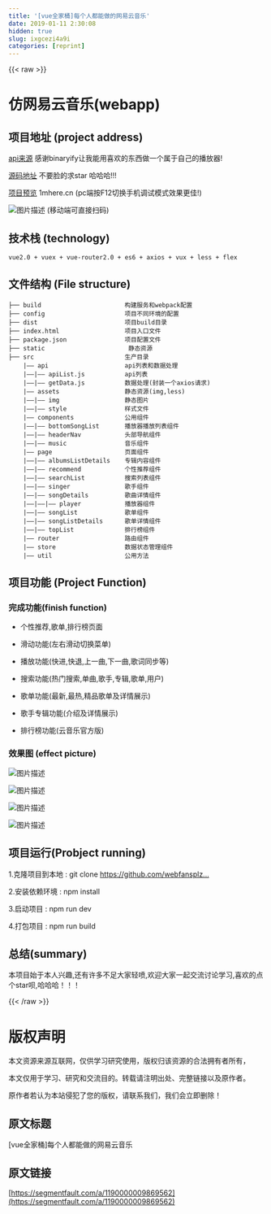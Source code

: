 ```yaml
---
title: '[vue全家桶]每个人都能做的网易云音乐' 
date: 2019-01-11 2:30:08
hidden: true
slug: ixgcezi4a9i
categories: [reprint]
---
```


{{< raw >}}

                    
<h1 id="articleHeader0">仿网易云音乐(webapp)</h1>
<h2 id="articleHeader1">项目地址 (project address)</h2>
<p><a href="https://binaryify.github.io/NeteaseCloudMusicApi/#/" rel="nofollow noreferrer" target="_blank">api来源</a>   感谢binaryify让我能用喜欢的东西做一个属于自己的播放器!  </p>
<p><a href="https://github.com/webfansplz/xcMusic" rel="nofollow noreferrer" target="_blank">源码地址</a>     不要脸的求star 哈哈哈!!!</p>
<p><a href="http://1mhere.cn" rel="nofollow noreferrer" target="_blank">项目预览</a>       1mhere.cn  (pc端按F12切换手机调试模式效果更佳!)</p>
<p><span class="img-wrap"><img data-src="/img/bVPzHO?w=280&amp;h=280" src="https://static.alili.tech/img/bVPzHO?w=280&amp;h=280" alt="图片描述" title="图片描述" style="cursor: pointer; display: inline;"></span>   (移动端可直接扫码)</p>
<h2 id="articleHeader2">技术栈 (technology)</h2>
<div class="widget-codetool" style="display:none;">
      <div class="widget-codetool--inner">
      <span class="selectCode code-tool" data-toggle="tooltip" data-placement="top" title="" data-original-title="全选"></span>
      <span type="button" class="copyCode code-tool" data-toggle="tooltip" data-placement="top" data-clipboard-text="vue2.0 + vuex + vue-router2.0 + es6 + axios + vux + less + flex" title="" data-original-title="复制"></span>
      <span type="button" class="saveToNote code-tool" data-toggle="tooltip" data-placement="top" title="" data-original-title="放进笔记"></span>
      </div>
      </div><pre class="hljs css"><code style="word-break: break-word; white-space: initial;"><span class="hljs-selector-tag">vue2</span><span class="hljs-selector-class">.0</span> + <span class="hljs-selector-tag">vuex</span> + <span class="hljs-selector-tag">vue-router2</span><span class="hljs-selector-class">.0</span> + <span class="hljs-selector-tag">es6</span> + <span class="hljs-selector-tag">axios</span> + <span class="hljs-selector-tag">vux</span> + <span class="hljs-selector-tag">less</span> + <span class="hljs-selector-tag">flex</span></code></pre>
<h2 id="articleHeader3">文件结构 (File structure)</h2>
<div class="widget-codetool" style="display:none;">
      <div class="widget-codetool--inner">
      <span class="selectCode code-tool" data-toggle="tooltip" data-placement="top" title="" data-original-title="全选"></span>
      <span type="button" class="copyCode code-tool" data-toggle="tooltip" data-placement="top" data-clipboard-text="├── build                       构建服务和webpack配置
├── config                      项目不同环境的配置
├── dist                        项目build目录
├── index.html                  项目入口文件
├── package.json                项目配置文件
├── static                       静态资源
├── src                         生产目录
    |—— api                     api列表和数据处理
    |——|—— apiList.js           api列表
    |——|—— getData.js           数据处理(封装一个axios请求)    
    |—— assets                  静态资源(img,less)
    |——|—— img                  静态图片
    |——|—— style                样式文件  
    |—— components              公用组件
    |——|—— bottomSongList       播放器播放列表组件  
    |——|—— headerNav            头部导航组件
    |——|—— music                音乐组件
    |—— page                    页面组件
    |——|—— albumsListDetails    专辑内容组件 
    |——|—— recommend            个性推荐组件
    |——|—— searchList           搜索列表组件
    |——|—— singer               歌手组件
    |——|—— songDetails          歌曲详情组件
    |——|——|—— player            播放器组件
    |——|—— songList             歌单组件
    |——|—— songListDetails      歌单详情组件
    |——|—— topList              排行榜组件
    |—— router                  路由组件
    |—— store                   数据状态管理组件
    |—— util                    公用方法" title="" data-original-title="复制"></span>
      <span type="button" class="saveToNote code-tool" data-toggle="tooltip" data-placement="top" title="" data-original-title="放进笔记"></span>
      </div>
      </div><pre class="hljs gherkin"><code>├── build                       构建服务和webpack配置
├── config                      项目不同环境的配置
├── dist                        项目build目录
├── index.html                  项目入口文件
├── package.json                项目配置文件
├── static                       静态资源
├── src                         生产目录
    |<span class="hljs-string">—— api                     api列表和数据处理
    </span>|<span class="hljs-string">——</span>|<span class="hljs-string">—— apiList.js           api列表
    </span>|<span class="hljs-string">——</span>|<span class="hljs-string">—— getData.js           数据处理(封装一个axios请求)    
    </span>|<span class="hljs-string">—— assets                  静态资源(img,less)
    </span>|<span class="hljs-string">——</span>|<span class="hljs-string">—— img                  静态图片
    </span>|<span class="hljs-string">——</span>|<span class="hljs-string">—— style                样式文件  
    </span>|<span class="hljs-string">—— components              公用组件
    </span>|<span class="hljs-string">——</span>|<span class="hljs-string">—— bottomSongList       播放器播放列表组件  
    </span>|<span class="hljs-string">——</span>|<span class="hljs-string">—— headerNav            头部导航组件
    </span>|<span class="hljs-string">——</span>|<span class="hljs-string">—— music                音乐组件
    </span>|<span class="hljs-string">—— page                    页面组件
    </span>|<span class="hljs-string">——</span>|<span class="hljs-string">—— albumsListDetails    专辑内容组件 
    </span>|<span class="hljs-string">——</span>|<span class="hljs-string">—— recommend            个性推荐组件
    </span>|<span class="hljs-string">——</span>|<span class="hljs-string">—— searchList           搜索列表组件
    </span>|<span class="hljs-string">——</span>|<span class="hljs-string">—— singer               歌手组件
    </span>|<span class="hljs-string">——</span>|<span class="hljs-string">—— songDetails          歌曲详情组件
    </span>|<span class="hljs-string">——</span>|<span class="hljs-string">——</span>|<span class="hljs-string">—— player            播放器组件
    </span>|<span class="hljs-string">——</span>|<span class="hljs-string">—— songList             歌单组件
    </span>|<span class="hljs-string">——</span>|<span class="hljs-string">—— songListDetails      歌单详情组件
    </span>|<span class="hljs-string">——</span>|<span class="hljs-string">—— topList              排行榜组件
    </span>|<span class="hljs-string">—— router                  路由组件
    </span>|<span class="hljs-string">—— store                   数据状态管理组件
    </span>|<span class="hljs-string">—— util                    公用方法</span></code></pre>
<h2 id="articleHeader4">项目功能 (Project Function)</h2>
<h3 id="articleHeader5">完成功能(finish function)</h3>
<ul>
<li><p>个性推荐,歌单,排行榜页面</p></li>
<li><p>滑动功能(左右滑动切换菜单)</p></li>
<li><p>播放功能(快进,快退,上一曲,下一曲,歌词同步等)</p></li>
<li><p>搜索功能(热门搜索,单曲,歌手,专辑,歌单,用户)</p></li>
<li><p>歌单功能(最新,最热,精品歌单及详情展示)</p></li>
<li><p>歌手专辑功能(介绍及详情展示)</p></li>
<li><p>排行榜功能(云音乐官方版)</p></li>
</ul>
<h3 id="articleHeader6">效果图 (effect picture)</h3>
<p><span class="img-wrap"><img data-src="/img/bVPzH7?w=373&amp;h=669" src="https://static.alili.tech/img/bVPzH7?w=373&amp;h=669" alt="图片描述" title="图片描述" style="cursor: pointer; display: inline;"></span></p>
<p><span class="img-wrap"><img data-src="/img/bVPzIO?w=374&amp;h=667" src="https://static.alili.tech/img/bVPzIO?w=374&amp;h=667" alt="图片描述" title="图片描述" style="cursor: pointer; display: inline;"></span></p>
<p><span class="img-wrap"><img data-src="/img/bVPzJc?w=373&amp;h=667" src="https://static.alili.tech/img/bVPzJc?w=373&amp;h=667" alt="图片描述" title="图片描述" style="cursor: pointer; display: inline;"></span></p>
<p><span class="img-wrap"><img data-src="/img/bVPzJe?w=375&amp;h=665" src="https://static.alili.tech/img/bVPzJe?w=375&amp;h=665" alt="图片描述" title="图片描述" style="cursor: pointer; display: inline;"></span></p>
<h2 id="articleHeader7">项目运行(Probject running)</h2>
<p>1.克隆项目到本地 : git clone <a href="https://github.com/webfansplz/xcMusic.git" rel="nofollow noreferrer" target="_blank">https://github.com/webfansplz...</a>  </p>
<p>2.安装依赖环境 : npm install      </p>
<p>3.启动项目 : npm run dev        </p>
<p>4.打包项目 : npm run build</p>
<h2 id="articleHeader8">总结(summary)</h2>
<p>本项目始于本人兴趣,还有许多不足大家轻喷,欢迎大家一起交流讨论学习,喜欢的点个star呗,哈哈哈！！！</p>

                
{{< /raw >}}

# 版权声明
本文资源来源互联网，仅供学习研究使用，版权归该资源的合法拥有者所有，

本文仅用于学习、研究和交流目的。转载请注明出处、完整链接以及原作者。

原作者若认为本站侵犯了您的版权，请联系我们，我们会立即删除！

## 原文标题
[vue全家桶]每个人都能做的网易云音乐

## 原文链接
[https://segmentfault.com/a/1190000009869562](https://segmentfault.com/a/1190000009869562)

